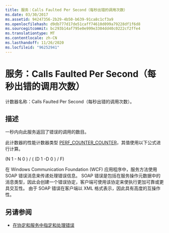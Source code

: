 ```yaml
---
title: 服务：Calls Faulted Per Second（每秒出错的调用次数）
ms.date: 03/30/2017
ms.assetid: 94247356-2b29-4b50-b639-91ca8c1cf3a9
ms.openlocfilehash: d9db777d17de51caff74610d099a79228df1f6d8
ms.sourcegitcommit: bc293b14af795e0e999e3304dd40c0222cf2ffe4
ms.translationtype: MT
ms.contentlocale: zh-CN
ms.lasthandoff: 11/26/2020
ms.locfileid: "96252941"
---
```

# <a name="service-calls-faulted-per-second"></a>服务：Calls Faulted Per Second（每秒出错的调用次数）

计数器名称：Calls Faulted Per Second（每秒出错的调用次数）。  
  
## <a name="description"></a>描述  

 一秒内向此服务返回了错误的调用的数目。  
  
 此计数器的性能计数器类型 [PERF_COUNTER_COUNTER](/previous-versions/windows/it-pro/windows-server-2003/cc740048(v=ws.10))，其值使用以下公式进行计算。  
  
 (N 1 - N 0 ) / ( (D 1 -D 0 ) / F)  
  
 在 Windows Communication Foundation (WCF) 应用程序中，服务方法使用 SOAP 错误消息来传递处理错误信息。 SOAP 错误是包括在服务操作元数据中的消息类型，因此会创建一个错误协定，客户端可使用该协定来使执行更加可靠或更具交互性。 由于 SOAP 错误在客户端以 XML 格式表示，因此具有高度的互操作性。  
  
## <a name="see-also"></a>另请参阅

- [在协定和服务中指定和处理错误](../../specifying-and-handling-faults-in-contracts-and-services.md)
